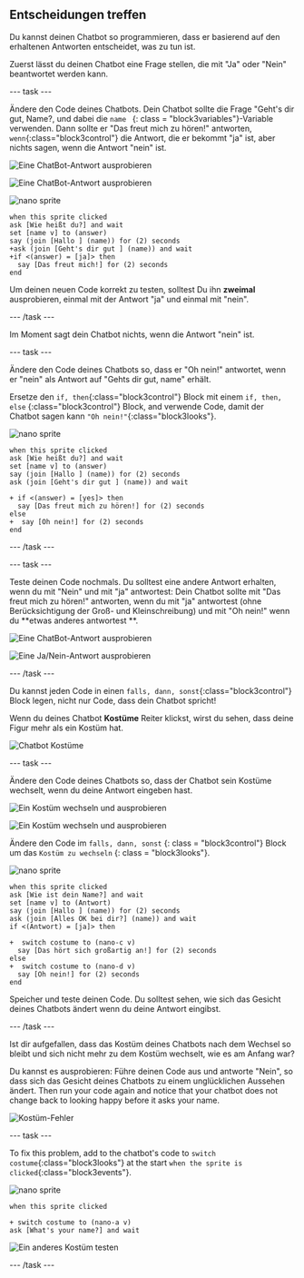 ## Entscheidungen treffen

Du kannst deinen Chatbot so programmieren, dass er basierend auf den erhaltenen Antworten entscheidet, was zu tun ist.

Zuerst lässt du deinen Chatbot eine Frage stellen, die mit "Ja" oder "Nein" beantwortet werden kann.

\--- task \---

Ändere den Code deines Chatbots. Dein Chatbot sollte die Frage "Geht's dir gut, Name?, und dabei die `name ` {: class = "block3variables"}-Variable verwenden. Dann sollte er "Das freut mich zu hören!" antworten, `wenn`{:class="block3control"} die Antwort, die er bekommt "ja" ist, aber nichts sagen, wenn die Antwort "nein" ist.

![Eine ChatBot-Antwort ausprobieren](images/chatbot-if-test1-annotated.png)

![Eine ChatBot-Antwort ausprobieren](images/chatbot-if-test2.png)

![nano sprite](images/nano-sprite.png)

```blocks3
when this sprite clicked
ask [Wie heißt du?] and wait
set [name v] to (answer)
say (join [Hallo ] (name)) for (2) seconds
+ask (join [Geht's dir gut ] (name)) and wait
+if <(answer) = [ja]> then 
  say [Das freut mich!] for (2) seconds
end
```

Um deinen neuen Code korrekt zu testen, solltest Du ihn **zweimal** ausprobieren, einmal mit der Antwort "ja" und einmal mit "nein".

\--- /task \---

Im Moment sagt dein Chatbot nichts, wenn die Antwort "nein" ist.

\--- task \---

Ändere den Code deines Chatbots so, dass er "Oh nein!" antwortet, wenn er "nein" als Antwort auf "Gehts dir gut, name" erhält.

Ersetze den `if, then`{:class="block3control"} Block mit einem `if, then, else` {:class="block3control"} Block, and verwende Code, damit der Chatbot sagen kann `"Oh nein!"`{:class="block3looks"}.

![nano sprite](images/nano-sprite.png)

```blocks3
when this sprite clicked
ask [Wie heißt du?] and wait
set [name v] to (answer)
say (join [Hallo ] (name)) for (2) seconds
ask (join [Geht's dir gut ] (name)) and wait

+ if <(answer) = [yes]> then 
  say [Das freut mich zu hören!] for (2) seconds
else 
+  say [Oh nein!] for (2) seconds
end
```

\--- /task \---

\--- task \---

Teste deinen Code nochmals. Du solltest eine andere Antwort erhalten, wenn du mit "Nein" und mit "ja" antwortest: Dein Chatbot sollte mit "Das freut mich zu hören!" antworten, wenn du mit "ja" antwortest (ohne Berücksichtigung der Groß- und Kleinschreibung) und mit "Oh nein!" wenn du **etwas anderes antwortest **.

![Eine ChatBot-Antwort ausprobieren](images/chatbot-if-test2.png)

![Eine Ja/Nein-Antwort ausprobieren](images/chatbot-if-else-test.png)

\--- /task \---

Du kannst jeden Code in einen `falls, dann, sonst`{:class="block3control"} Block legen, nicht nur Code, dass dein Chatbot spricht!

Wenn du deines Chatbot **Kostüme** Reiter klickst, wirst du sehen, dass deine Figur mehr als ein Kostüm hat.

![Chatbot Kostüme](images/chatbot-costume-view-annotated.png)

\--- task \---

Ändere den Code deines Chatbots so, dass der Chatbot sein Kostüme wechselt, wenn du deine Antwort eingeben hast.

![Ein Kostüm wechseln und ausprobieren](images/chatbot-costume-test1.png)

![Ein Kostüm wechseln und ausprobieren](images/chatbot-costume-test2.png)

Ändere den Code im `falls, dann, sonst` {: class = "block3control"} Block um das `Kostüm zu wechseln` {: class = "block3looks"}.

![nano sprite](images/nano-sprite.png)

```blocks3
when this sprite clicked
ask [Wie ist dein Name?] and wait
set [name v] to (Antwort)
say (join [Hallo ] (name)) for (2) seconds
ask (join [Alles OK bei dir?] (name)) and wait
if <(Antwort) = [ja]> then 

+  switch costume to (nano-c v)
  say [Das hört sich großartig an!] for (2) seconds
else 
+  switch costume to (nano-d v)
  say [Oh nein!] for (2) seconds
end
```

Speicher und teste deinen Code. Du solltest sehen, wie sich das Gesicht deines Chatbots ändert wenn du deine Antwort eingibst.

\--- /task \---

Ist dir aufgefallen, dass das Kostüm deines Chatbots nach dem Wechsel so bleibt und sich nicht mehr zu dem Kostüm wechselt, wie es am Anfang war?

Du kannst es ausprobieren: Führe deinen Code aus und antworte "Nein", so dass sich das Gesicht deines Chatbots zu einem unglücklichen Aussehen ändert. Then run your code again and notice that your chatbot does not change back to looking happy before it asks your name.

![Kostüm-Fehler](images/chatbot-costume-bug-test.png)

\--- task \---

To fix this problem, add to the chatbot's code to `switch costume`{:class="block3looks"} at the start `when the sprite is clicked`{:class="block3events"}.

![nano sprite](images/nano-sprite.png)

```blocks3
when this sprite clicked

+ switch costume to (nano-a v)
ask [What's your name?] and wait
```

![Ein anderes Kostüm testen](images/chatbot-costume-fix-test.png)

\--- /task \---